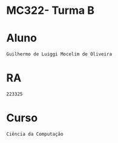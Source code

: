 # **MC322**- Turma B

# **Aluno**
    Guilhermo de Luiggi Mocelim de Oliveira

# **RA**
    223325

# **Curso**
    Ciência da Computação

